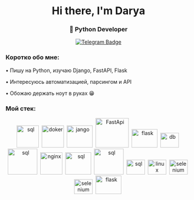 <div id="header" align="center">
  <h1> Hi there, I'm Darya</h1>
  <h3>🐍 Python Developer </h3>
  <a href="https://t.me/@SQ_travel" target="_blank">
    <img src="https://img.shields.io/badge/Telegram-229ED9?style=for-the-badge&logo=telegram&logoColor=white" alt="Telegram Badge"/>
  </a>
</div>

### Коротко обо мне:
• Пишу на Python, изучаю Django, FastAPI, Flask

• Интересуюсь автоматизацией, парсингом и API

• Обожаю держать ноут в руках :grin:

### Мой стек:
<div id="header" align="center">
<img src="https://cdn.jsdelivr.net/gh/devicons/devicon@latest/icons/python/python-original-wordmark.svg" title="sql" width="60" height="60"/>&nbsp;
<img src="https://cdn.jsdelivr.net/gh/devicons/devicon@latest/icons/docker/docker-original-wordmark.svg" title="doker" width="60" height="60"/>&nbsp;
<img src="https://cdn.jsdelivr.net/gh/devicons/devicon@latest/icons/django/django-plain-wordmark.svg" title="jango" width="70" height="60"/>&nbsp;
<img src="https://cdn.jsdelivr.net/gh/devicons/devicon@latest/icons/fastapi/fastapi-original-wordmark.svg" title="FastApi" width="90" height="80"/>&nbsp;
<img src="https://skillicons.dev/icons?i=flask&perline=3" title="flask" width="70" height="50"/>&nbsp;
<img src="https://cdn.jsdelivr.net/gh/devicons/devicon@latest/icons/dbeaver/dbeaver-original.svg" title="db" width="50" height="40"/>&nbsp;
<img src="https://cdn.jsdelivr.net/gh/devicons/devicon@latest/icons/mysql/mysql-original-wordmark.svg" title="sql" width="80" height="70"/>&nbsp;
<img src="https://cdn.jsdelivr.net/gh/devicons/devicon@latest/icons/nginx/nginx-original.svg" title="nginx" width="60" height="60"/>&nbsp;
<img src="https://cdn.jsdelivr.net/gh/devicons/devicon@latest/icons/postgresql/postgresql-original-wordmark.svg" title="sql" width="70" height="60"/>&nbsp;
<img src="https://cdn.jsdelivr.net/gh/devicons/devicon@latest/icons/sqlite/sqlite-original-wordmark.svg" title="sql" width="80" height="70"/>&nbsp;
<img src="https://cdn.jsdelivr.net/gh/devicons/devicon@latest/icons/postman/postman-original.svg" title="sql" width="50" height="40"/>&nbsp;
<img src="https://cdn.jsdelivr.net/gh/devicons/devicon@latest/icons/linux/linux-original.svg" title="linux" width="50" height="40"/>&nbsp;
<img src="https://cdn.jsdelivr.net/gh/devicons/devicon@latest/icons/selenium/selenium-original.svg" title="selenium" width="50" height="40"/>&nbsp;
<img src="https://cdn.jsdelivr.net/gh/devicons/devicon@latest/icons/spyder/spyder-original-wordmark.svg" title="selenium" width="50" height="40"/>&nbsp;
<img src="https://skillicons.dev/icons?i=grafana&perline=3" title="flask" width="70" height="50"/>&nbsp;
</div>


